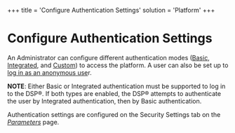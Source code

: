 +++
title = 'Configure Authentication Settings'
solution = 'Platform'
+++

# Configure Authentication Settings

An Administrator can configure different authentication modes
([Basic](Configure%20Basic%20Authentication.htm),
[Integrated](Configure%20Integrated%20Authentication.htm), and
[Custom](Configure%20Custom%20Integration.htm)) to access the platform.
A user can also be set up to [log in as an anonymous
use](Configure%20Anonymous%20Authentication.htm)r.

**NOTE**: Either Basic or Integrated authentication must be supported to
log in to the DSP®. If both types are enabled, the DSP® attempts to
authenticate the user by Integrated authentication, then by Basic
authentication.

Authentication settings are configured on the Security Settings tab on
the *[Parameters](../Page_Desc/Parameters_All_TabsSysAdmin.htm)* page.
